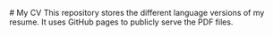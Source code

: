 #   My CV 
This repository stores the different language versions of my resume.
It uses GitHub pages to publicly serve the PDF files.
